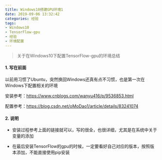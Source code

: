 ```yaml
---
title: Windows10搭建GPU环境1
date: 2019-09-06 13:32:42
categories: 经验
tags:
- Windows10
- TensorFlow-gpu
- 经验
- 环境配置
---
```


>关于在Windows10下配置TensorFlow-gpu的环境总结

<!--more-->

#### 1. 写在前面

以前用习惯了Ubuntu，突然换回Windows还真有点不习惯，也是第一次在Windows下配置相关的环境

安装参考：https://www.cnblogs.com/wanyu416/p/9536853.html

配置参考：https://blog.csdn.net/oMoDao1/article/details/83241074

#### 2. 说明

- 安装过程参考上面的链接就可以，写的很全，也很详细，尤其是在系统中关于变量的添加

- 在最后安装TensorFlow的gpu的时候，一定要看好自己对应的版本，按照版本添加，不能直接使用pip安装

